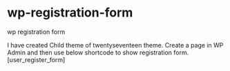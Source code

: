 # wp-registration-form
wp registration form

I have created Child theme of twentyseventeen theme. 
Create a page in WP Admin and then use below shortcode to show registration form.
[user_register_form]
